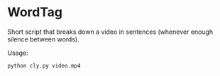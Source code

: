 # WordTag

Short script that breaks down a video in sentences (whenever enough silence between words). 

Usage:

`python cly.py video.mp4`
